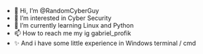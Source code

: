 - 👋 Hi, I’m @RandomCyberGuy
- 👀 I’m interested in Cyber Security
- 🌱 I’m currently learning Linux and Python
- 📫 How to reach me my ig gabriel_profik
- ✨ And i have some little experience in Windows terminal / cmd 

